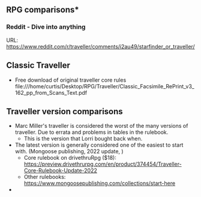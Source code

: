 ## RPG comparisons*
### Reddit - Dive into anything
URL: https://www.reddit.com/r/traveller/comments/i2au49/starfinder_or_traveller/

## Classic Traveller
* Free download of original traveller core rules
file:///home/curtis/Desktop/RPG/Traveller/Classic_Facsimile_RePrint_v3_162_pp_from_Scans_Text.pdf

## Traveller version comparisons
* Marc Miller's traveller is considered the worst of the many versions of traveller.  Due to errata and problems in tables in the rulebook.
	* This is the version that Lorri bought back when.
* The latest version is generally considered one of the easiest to start with. (Mongoose publishing, 2022 update, )
	* Core rulebook on drivethruRpg ($18):  https://preview.drivethrurpg.com/en/product/374454/Traveller-Core-Rulebook-Update-2022
	* Other rulebooks: https://www.mongoosepublishing.com/collections/start-here
* 